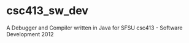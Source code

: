 # csc413_sw_dev
A Debugger and Compiler written in Java for SFSU csc413 - Software Development 2012
